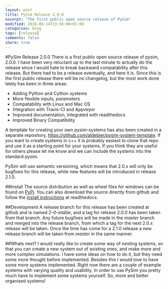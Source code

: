 ```yaml
---
layout: post
title: PySim Release 2.0.0
excerpt: "The first public open source release of PySim"
modified: 2016-08-14T23:50:00+01:00
categories: blog
tags: [release]
comments: false
share: true
---
```

#PySim Release 2.0.0
There is a first public open source release of pysim, 2.0.0. I have been very reluctant up to the last minute to actually do the release since I would hate to break backward compatability after this release. But there had to be a release eventually, and here it is. Since this is the first public release there will be no changelog, but the most work done lately has been in three areas:
* Adding Python and Cython systems
* More flexible inputs, *parameters*
* Compatability with Linux and Mac OS
* Integration with Travis-CI and Appveyor
* Improved documentation, integrated with readthedocs
* Improved Binary Compatibility

A template for creating your own pysim-systems has also been created in a separate repository, https://github.com/aldebjer/pysim-system-template. If you want to create systems in c++ it is probably easiest to clone that repo and use it as a starting point for your systems. If you think they are useful for others please let me know and we can include the systems into the standard pysim.

PySim will use semantic versioning, which means that 2.0.x will only be bugfixes for this release, while new features will be introduced in release 2.1.0. 

##Install
The source distribution as well as wheel files for windows can be found on [PyPi](https://pypi.python.org/pypi?:action=display&name=pysim&version=2.0.0). You can also download the source directly from github and follow the [install instructions](http://pysim.readthedocs.io/en/latest/installing_pysim.html) at readthedocs.

##Development
A release branch for this release has been created at github and is named *2-0-stable*, and a tag for release 2.0.0 has been taken from that branch. Any future bugfixes will be made in the *master* branch and merged into the release branch, from which a tag for the next 2.0.x release will be taken. Once the time has come for a 2.1.0 release a new release branch will be taken from *master* in the same manner.

##Whats next?
I would really like to create some way of nesting systems, so that you can create a new system out of existing ones, and make more and more complex simulations. I have some ideas on how to do it, but they need some more thought before implemented. Besides this I would love to have some more systems implemented. Right now there are a couple of example systems with varying quality and usability. In order to use PySim you pretty much have to implement some systems yourself. So, more and better organised systems!
